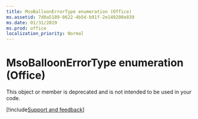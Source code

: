 ```yaml
---
title: MsoBalloonErrorType enumeration (Office)
ms.assetid: 7d0a5189-0622-4b5d-b91f-2e149208e839
ms.date: 01/31/2019
ms.prod: office
localization_priority: Normal
---
```



# MsoBalloonErrorType enumeration (Office)

This object or member is deprecated and is not intended to be used in your code.

[!include[Support and feedback](~/includes/feedback-boilerplate.md)]